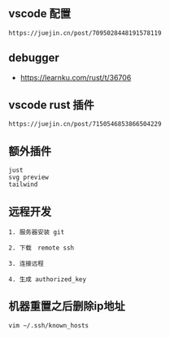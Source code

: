## vscode 配置
```text
https://juejin.cn/post/7095028448191578119
```

## debugger
- https://learnku.com/rust/t/36706

## vscode rust 插件
```text
https://juejin.cn/post/7150546853866504229
```

## 额外插件
```text
just
svg preview
tailwind

```

## 远程开发
```text
1. 服务器安装 git

2. 下载　remote ssh

3. 连接远程

4. 生成 authorized_key
```

## 机器重置之后删除ip地址
```
vim ~/.ssh/known_hosts
```